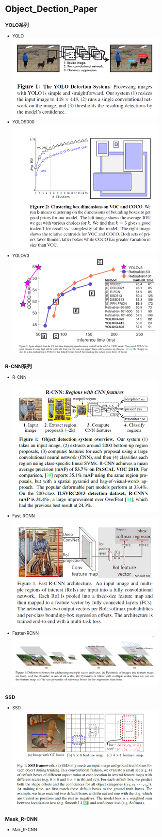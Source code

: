 # Object_Dection_Paper

### YOLO系列
* YOLO<br>
![YOLOv1架构图](https://github.com/hyhouyong/Object_Dection_Paper/blob/master/yolo1/yolo_1.png)
* YOLO9000<br>
![](https://github.com/hyhouyong/Object_Dection_Paper/blob/master/yolo2/yolo2_2.png)
* YOLOV3<br>
![](https://github.com/hyhouyong/Object_Dection_Paper/blob/master/yolo3/yolo3_3.png)  
### R-CNN系列
* R-CNN<br>
![](https://github.com/hyhouyong/Object_Dection_Paper/blob/master/R_CNN/R_CNN_1.png)
* Fast-RCNN<br>
![](https://github.com/hyhouyong/Object_Dection_Paper/blob/master/F_RCNN/F_RCNN_1.png)
* Faster-RCNN<br>
![](https://github.com/hyhouyong/Object_Dection_Paper/blob/master/Faster_R_CNN/FTR_1.png)
### SSD
* SSD<br>
![](https://github.com/hyhouyong/Object_Dection_Paper/blob/master/SSD/SSD_1.png)

### Mask_R-CNN
* Mak_R-CNN
